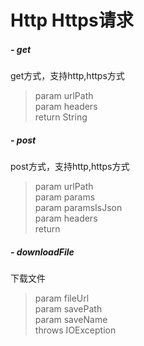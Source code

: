 # Http Https请求


##### - get
get方式，支持http,https方式

> param urlPath    
> param headers    
> return String

##### - post
post方式，支持http,https方式

> param urlPath    
> param params    
> param paramsIsJson    
> param headers    
> return

##### - downloadFile
下载文件

> param fileUrl    
> param savePath    
> param saveName    
> throws IOException    